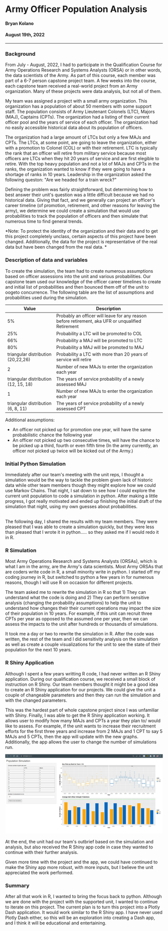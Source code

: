 # Army Officer Population Analysis
#### Bryan Kolano
#### August 19th, 2022
---

### Background

From July - August, 2022, I had to participate in the Qualification Course for Army Operations Research and Systems Analysts (ORSA) or in other words, the data scientists of the Army.  As part of this course, each member was part of a 6-7 person capstone project team.  A few weeks into the course, each capstone team received a real-world project from an Army organization.  Many of these projects were data analysis, but not all of them.  <br>

My team was assigned a project with a small army organization.  This organization has a population of about 50 members with some support staff.  The population consists of Army Lieutenant Colonels (LTC), Majors (MAJ), Captains (CPTs).  The organization had a listing of their current officer pool and the years of service of each officer.  The organization had no easily accessible historical data about its population of officers.  <br>

The organization had a large amount of LTCs but only a few MAJs and CPTs.  The LTCs, at some point, are going to leave the organization, either with a promotion to Colonel  (COL) or with their retirement.  LTC is typically the rank that an officer will retire from military service because most officers are LTCs when they hit 20 years of service and are first elegible to retire.  With the top heavy population and not a lot of MAJs and CPTs in the ranks, the organization wanted to know if they were going to have a shortage of ranks in 10 years.  Leadership in the organization asked the following queston: "Are we headed for a train wreck?"  <br>

Defining the problem was fairly straightforward, but determining how to best answer their unit's question was a little difficult because we had no historical data.  Giving that fact, and we generally can project an officer's career timeline (of promotion, retirement, and other reasons for leaving the army), we determine we could create a simulation that would use probabilities to track the population of officers and then simulate that numerous time to find general trends.

*Note: To protect the identity of the organization and their data and to get this project completely unclass, certain aspects of this project have been changed.  Additionally, the data for the project is representative of the real data but have been changed from the real data. *   

### Description of data and variables
To create the simulation, the team had to create numerous assumptions based on officer assessions into the unit and various probabilities.  Our capstone team used our knowledge of the officer career timelines to create and initial list of probabilities and then bounced them off of the unit to oogeto concurrence.  The following table are the list of assumptions and probabilities used during the simulation.

| Value | Description |
| ----------- | ----------- |
| 5% | Probably an officer will leave for any reason before retirement, aka UFR or unqualified Retirement |
| 25% | Probability a LTC will be promoted to COL |
|66% | Probability a MAJ will be promoted to LTC|
|80% | Probability a MAJ will be promoted to MAJ|
| triangular distribution (20,22,26)|Probability a LTC with more than 20 years of service will retire|
| 2 | Number of new MAJs to enter the organization each year
|triangular distribution (12, 15, 18)| The years of service probability of a newly assessed MAJ|
| 1 | Number of new MAJs to enter the organization each year|
|triangular distribution (6, 8, 11)| The years of service probability of a newly assessed CPT|

Additional assumptions:
- An officer not picked up for promotion one year, will have the same probabilistic chance the following year
- An officer not picked up two consecutive times, will have the chance to be picked up a third, fourth or even fifth time (In the army currently, an officer not picked up twice will be kicked out of the Army.)


### Initial Python Simulation

Immediately after our team's meeting with the unit reps, I thought a simulation would be the way to tackle the problem given lack of historic data while other team members though they might explore how we could use Markov Chains.  That night, I sat down to see how I could explore the current unit population to code a simulation in python.  After making a little progress, I got really motivated and ended up finishing the initial draft of the simulation that night, using my own guesses about probabilities.  
<br>

The following day, I shared the results with my team members.  They were pleased that I was able to create a simulation quickly, but they were less than pleased that I wrote it in python..... so they asked me if I would redo it in R.

### R Simulation
Most Army Operations Research and Systems Analysts (ORSAs), which is what I am in the army, are the Army's data scientists.  Most Army ORSAs that are coders write code in R, a small minority write in python.  I started off my coding journey in R, but switched to python a few years in for numerous reasons, though I will use R on occasion for different projects.  <br>

The team asked me to rewrite the simulation in R so that 1) They can understand what the code is doing and 2) They can perform sensitive analysis (changing the probability assumptions) to help the unit to understand how changes their their current operations may impact the size of their population in 10 years.  For example, if this unit can recruit three CPTs per year as opposed to the assumed one per year, then we can assess the impacts to the unit after hundreds or thousands of simulations.  <br>

It took me a day or two to rewrite the simulation in R.  After the code was written, the rest of the team and I did sensitivity analysis on the simulation as well as create a couple visualizations for the unit to see the state of their population for the next 10 years.  

### R Shiny Application
Although I spent a few years writting R code, I had never written an R Shiny application.  During our qualification course, we received a small block of instruction on R Shiny.  Our team members thought it might be a good idea to create an R Shiny application for our projects.  We could give the unit a couple of changeable parameters and then they can run the simulation and with the changed parameters.

This was the hardest part of whole capstone project since I was unfamiliar with Shiny.  Finally, I was able to get the R Shiny application working. It allows user to modify how many MAJs and CPTs a year they plan to/ would like to assess.  For example, if the unit wants to increase their recruitment efforts for the first three years and increase from 2 MAJs and 1 CPT to say 5 MAJs and 5 CPTs, then the app will update with the new graphs.  Additionally, the app allows the user to change the number of simulations run.  

![Shiny Screengrab](shiny_grab.jpg)

At the end, the unit had our team's outbrief based on the simulation and analysis, but also received the R Shiny app code in case they wanted to continue with their further analysis.  

Given more time with the project and the app, we could have continued to make the Shiny app more robust, with more inputs, but I believe the unit appreciated the work performed.


### Summary

After all that work in R, I wanted to bring the focus back to python.  Although we are done with the project with the supported unit, I wanted to continue to iterate on this project.  The current plan is to turn this project into a Plotly Dash application.  It would work similar to the R Shiny app.  I have never used Plotly Dash either, so this will be an exploration into creating a Dash app, and I think it will be educational and entertaining.